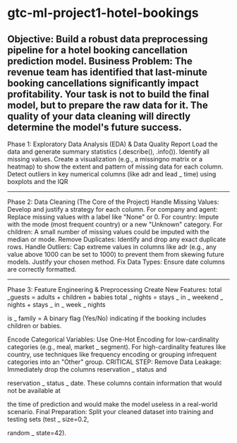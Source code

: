 # gtc-ml-project1-hotel-bookings
Objective: Build a robust data preprocessing pipeline for a hotel booking cancellation prediction model.
Business Problem: The revenue team has identified that last-minute booking cancellations significantly
impact profitability. Your task is not to build the final model, but to prepare the raw data for it. The quality
of your data cleaning will directly determine the model's future success.
----------------------------------------------------------------------------------
Phase 1: Exploratory Data Analysis (EDA) & Data Quality Report
Load the data and generate summary statistics (.describe(), .info()).
Identify all missing values. Create a visualization (e.g., a missingno matrix or a heatmap) to
show the extent and pattern of missing data for each column.
Detect outliers in key numerical columns (like adr and lead
_
time) using boxplots and the IQR

-----------------------------------------------------------------------------------
Phase 2: Data Cleaning (The Core of the Project)
Handle Missing Values: Develop and justify a strategy for each column.
For company and agent: Replace missing values with a label like "None" or 0.
For country: Impute with the mode (most frequent country) or a new "Unknown"
category.
For children: A small number of missing values could be imputed with the median or
mode.
Remove Duplicates: Identify and drop any exact duplicate rows.
Handle Outliers: Cap extreme values in columns like adr (e.g., any value above 1000 can be
set to 1000) to prevent them from skewing future models. Justify your chosen method.
Fix Data Types: Ensure date columns are correctly formatted.

-----------------------------------------------------------------------------------
Phase 3: Feature Engineering & Preprocessing
Create New Features:
total
_guests = adults + children + babies
total
_
nights = stays
_
in
_
weekend
_
nights + stays
_
in
_
week
_
nights

is
_
family = A binary flag (Yes/No) indicating if the booking includes children or babies.

Encode Categorical Variables:
Use One-Hot Encoding for low-cardinality categories (e.g., meal, market
_
segment).
For high-cardinality features like country, use techniques like frequency encoding or
grouping infrequent categories into an "Other" group.
CRITICAL STEP: Remove Data Leakage: Immediately drop the columns reservation
_
status and

reservation
_
status
_
date. These columns contain information that would not be available at

the time of prediction and would make the model useless in a real-world scenario.
Final Preparation: Split your cleaned dataset into training and testing sets (test
_
size=0.2,

random
_
state=42).
